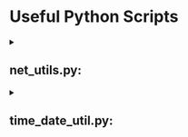 <h1><b>Useful Python Scripts</b></h1>
<details>
<summary><h2><b>net_utils.py:</b></h2></summary>

        ping(hostname):
            returns True if online False if offline

        port_test(hostname, port(default = 80)):
            returns True if port is open and False if port is closed

        port_scan(hostname, start, stop, mode):
            mode 'Open' will create a list of Open(True) ports only
            mode 'Closed' will create a list of Closed(False) ports only
            mode 'Any' will create a list of all ports scanned and their status
            returns a list of Ports and their status e.g.  [[21, 'Closed'], [22, 'Open']]

        ping scan(start, stop, mode 'Online,' 'Offline', 'Any'):
            mode 'Online' will create a list of online(True) hosts only
            mode 'Offline' will create a list of offline(False) hosts only
            mode 'Any' will create a list of all host's scanned and their status
            returns a list of IP's and their status e.g.  [['10.0.0.1', True], ['10.0.0.2', False]]
</details>
<details>
<summary><h2><b>time_date_util.py:</b></h2></summary>

        get_now:
            returns current time date as datetime
        
        get_date:
            returns date as text format 'DD:MM:YYYY'

        get_time:
            returns time as text format 'HH:MM:SS'

        get_day(date as datetime (default = now)):
            returns day as text format 'DD'

        get_month(date as datetime (default = now)):
            returns month as text format 'MM'

        get_year(date as datetime (default = now)):
            returns year as text format 'YYYY'

        get_hour(time(default = now)):
            returns hour as text format 'HH'

        get_minute(time(default = now)):
            returns minute as text format 'MM'
        
        get_second(time(default = now)):
            returns second as text format 'SS'

        get_weekday(date as datetime (default = now)):
            returns weekday as text example 'Monday'

        get_weeknum(date as datetime (default = now)):
            returns weeknumber as int

        get_month_name(date as datetime (default = now)):
            returns month as text example 'January'

        add_years(years_to_add, date as datetime (default = now)):
            returns date add years to add as text format 'DD:MM:YYYY'

        add_months(months_to_add, date as datetime (default = now)):
            returns  date add months to add as text format 'DD:MM:YYYY'

        add_days(days_to_add, date as datetime (default = now)):
            returns date add days to add as text format 'DD:MM:YYYY'

        add_hours(hours_to_add, time as datetime (default = now)):
            returns time add hours to add as text format 'HH:MM:SS'

        add_minutes(minutes_to_add, time as datetime (default = now)):
            returns time add minutes to add as text format 'HH:MM:SS'

        add_seconds(seconds_to_add, time as datetime (default = now)):
            returns time add seconds to add as text format 'HH:MM:SS'
</details>